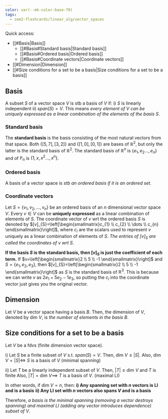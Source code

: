 ```yaml
---
color: var(--mk-color-base-70)
tags:
  - sem2-flashcards/linear_alg/vector_spaces
---
```

Quick access:
- [[#Basis|Basis]]
	- [[#Basis#Standard basis|Standard basis]]
	- [[#Basis#Ordered basis|Ordered basis]]
	- [[#Basis#Coordinate vectors|Coordinate vectors]]
- [[#Dimension|Dimension]]
- [[#Size conditions for a set to be a basis|Size conditions for a set to be a basis]]

## Basis
A subset $S$ of a vector space $V$ is stb a basis of $V$ if:
i) $S$ is linearly independent
ii) $span(S) = V$. 
This means *every element of $V$ can be uniquely expressed as a linear combination of the elements of the basis $S$*.

### Standard basis
The **standard basis** is the basis consisting of the most natural vectors from that space. Both $\{[5,7],[3,2]\}$ and $\{[1,0],[0,1]\}$ are bases of $\mathbb{R}^{2}$, but only the latter is the standard basis of $\mathbb{R}^{2}$. The standard basis of $\mathbb{R}^n$ is $\{e_{1},e_{2}\dots,e_{n}\}$ and of $\mathbb{P}_{n}$ is $\{1,x,x^{2}\dots,x^n\}$.

### Ordered basis
A basis of a vector space is *stb an ordered basis if it is an ordered set.* 

### Coordinate vectors
Let $S=\{v_{1},v_{2},\dots,v_{n}\}$ be an ordered basis of an $n$ dimensional vector space $V$. Every $v\in V$ can be **uniquely expressed** as a linear combination of elements of $S$. The coordinate vector of $v$ wrt the ordered basis $S$ is denoted by $[v]_{S}=\left[\begin{smallmatrix}c_{1} \\ c_{2} \\ \dots \\ c_{n} \end{smallmatrix}\right]$, where $c_{i}$ are the scalars used to represent $v$ uniquely as a linear combination of elements of $S$. *The entries of $[v]_{S}$ are called the coordinates of $v$ wrt $S$*.

**If the basis $S$ is the standard basis, then $[v]_{S}$ is just the coefficient of each term.** If $v=\left[\begin{smallmatrix}2 \\ 5 \\ -1 \end{smallmatrix}\right]$ and $S=\{e_{1},e_{2},e_{3}\}$, then $[v]_{S}=\left[\begin{smallmatrix}2 \\ 5 \\ -1 \end{smallmatrix}\right]$ as $S$ is the standard basis of $\mathbb{R}^3$. This is because we can write $v$ as $2e_{1}+5e_{2}-1e_{3}$, so putting the $c_{i}$ into the coordinate vector just gives you the original vector. 

## Dimension
Let $V$ be a vector space having a basis $B$. Then, the dimension of $V$, denoted by $\text{dim }V$, is *the number of elements in the basis $B$*.

## Size conditions for a set to be a basis
Let $V$ be a fdvs (finite dimension vector space).

i) Let $S$ be a finite subset of $V$ s.t. $span(S)=V$.
Then, $\text{dim }V \leq |S|$.
Also, $\text{dim }V=|S|\iff$ $S$ is a basis of $V$ (minimal spanning)

ii) Let $T$ be a linearly independent subset of $V$.
Then, $|T| \leq \text{dim }V$ and $T$ is finite
Also, $|T|=\text{dim }V\implies$ $T$ is a basis of $V$. (maximal LI)

In other words, if $\text{dim }V=n$, then:
**i) Any spanning set with $n$ vectors is LI and is a basis**
**ii) Any LI set with $n$ vectors also spans $V$ and is a basis**

Therefore, *a basis is the minimal spanning (removing a vector destroys spanning) and maximal LI (adding any vector introduces dependence) subset of $V$*.

